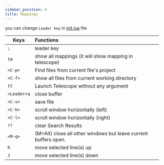 ```yaml
---
sidebar_position: 4
title: Mappings
---
```





you can change `Leader key` in [init.lua](https://github.com/Abstract-IDE/Abstract/blob/main/init.lua) file

| Keys            | Functions                                                              |
| ----------------|:---------------------------------------------------------------------- |
| `;`             | leader key                                                             |
| `tm`            | show all mappings (it will show mapping in telescope)                  |
| `<C-p>`         | Find files from current file's project                                 |
| `<C-f>`         | show all files from current working directory                          |
| `tt`            | Launch Telescope without any argument                                  |
| `<Leader>q`     | close buffer                                                           |
| `<C-s>`         | save file                                                              |
| `<C-h>`         | scroll window horizontally (left)                                      |
| `<C-l>`         | scroll window horizontally (right)                                     |
| `??`            | clear Search Results                                                   |
| `<M-q>`         | (M=Alt) close all other windows but leave current buffers    open.     |
| `K`             | move selected line(s) up                                               |
| `J`             | move selected line(s) down                                             |
